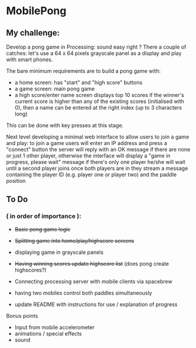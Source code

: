 # MobilePong

## My challenge:

Develop a pong game in Processing: sound easy right ?
There a couple of catches: let's use a 64 x 64 pixels grayscale panel as a display and play with smart phones.

The bare minimum requirements are to build a pong game with:
* a home screen: has "start" and "high score" buttons
* a game screen: main pong game
* a high score/enter name screen
displays top 10 scores
if the winner's current score is higher than any of the existing scores (initialised with 0),
then a name can be entered at the right index (up to 3 characters long)

This can be done with key presses at this stage.

Next level developing a minimal web interface to allow users to join a game and play:
to join a game users will enter an IP address and press a "connect" button
the server will reply with an OK message if there are none or just 1 other player,
otherwise the interface will display a "game in progress, please wait" message
if there's only one player he/she will wait until a second player joins
once both players are in they stream a message containing the player ID (e.g. player one or player two) and the paddle position

## To Do
### ( in order of importance ):

* ~~Basic pong game logic~~
* ~~Splitting game into home/play/highscore screens~~
* displaying game in grayscale panels
* ~~Having winning scores update highscore list~~ (does pong create highscores?)
* Connecting processing server with mobile clients via spacebrew
* having two mobiles control both paddles simultaneously

* update README with instructions for use / explanation of progress

Bonus points
* Input from mobile accelerometer
* animations / special effects
* sound
